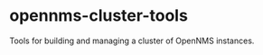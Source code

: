 opennms-cluster-tools
=====================

Tools for building and managing a cluster of OpenNMS instances.

